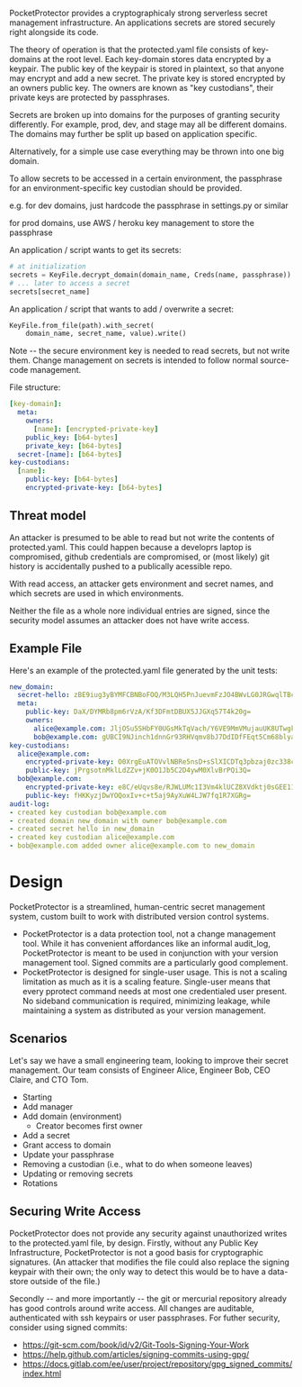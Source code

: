 PocketProtector provides a cryptographicaly strong
serverless secret management infrastructure.  An applications
secrets are stored securely right alongside its code.

The theory of operation is that the protected.yaml file
consists of key-domains at the root level.  Each key-domain
stores data encrypted by a keypair.  The public key of the
keypair is stored in plaintext, so that anyone may encrypt
and add a new secret.  The private key is stored encrypted
by an owners public key.  The owners are known as
"key custodians", their private keys are protected by passphrases.

Secrets are broken up into domains for the purposes of
granting security differently.  For example, prod, dev, and
stage may all be different domains.  The domains may
further be split up based on application specific.

Alternatively, for a simple use case everything may
be thrown into one big domain.

To allow secrets to be accessed in a certain environment,
the passphrase for an environment-specific key custodian
should be provided.

e.g. for dev domains, just hardcode the passphrase
in settings.py or similar

for prod domains, use AWS / heroku key management to store
the passphrase

An application / script wants to get its secrets:
```python
# at initialization
secrets = KeyFile.decrypt_domain(domain_name, Creds(name, passphrase))
# ... later to access a secret
secrets[secret_name]
```

An application / script that wants to add / overwrite a secret:
```python
KeyFile.from_file(path).with_secret(
    domain_name, secret_name, value).write()
```

Note -- the secure environment key is needed to read secrets, but not write them.
Change management on secrets is intended to follow normal source-code
management.

File structure:
```yaml
[key-domain]:
  meta:
    owners:
      [name]: [encrypted-private-key]
    public_key: [b64-bytes]
    private_key: [b64-bytes]
  secret-[name]: [b64-bytes]
key-custodians:
  [name]:
    public-key: [b64-bytes]
    encrypted-private-key: [b64-bytes]
```

Threat model
------------
An attacker is presumed to be able to read but not write the contents
of protected.yaml.  This could happen because a developrs laptop
is compromised, github credentials are compromised, or (most likely)
git history is accidentally pushed to a publically acessible repo.

With read access, an attacker gets environment and secret names,
and which secrets are used in which environments.

Neither the file as a whole nore individual entries are signed,
since the security model assumes an attacker does not have
write access.

Example File
------------
Here's an example of the protected.yaml file generated by the unit
tests:

```yaml
new_domain:
  secret-hello: zBE9iug3yBYMFCBNBoFOQ/M3LQH5PnJuevmFzJO4BWvLG0JRGwqlTBcjZh2QaTjLJef+2Go=
  meta:
    public-key: DaX/DYMRb8pm6rVzA/Kf3DFmtDBUX5JJGXq57T4k20g=
    owners:
      alice@example.com: JljOSu5SHbFY0UGsMkTqVach/Y6VE9MmVMujauUK8UTwgkjSIq7rISGuOydQwSblHkq8nUToS+cRiCc2LJ19PJaTwgWcuqL+Y4tWvLL9ovo=
      bob@example.com: gUBCI9NJinch1dnnGr93RHVqmv8bJ7DdIDfFEqt5Cm68blyaWM17XhSUjtQRCkouZoiN6gPKrduFTZ6HlRgDTWqP0HSJdZPjNHkOj6wtUxQ=
key-custodians:
  alice@example.com:
    encrypted-private-key: O0XrgEuATOVvlNBRe5nsD+sSlXICDTq3pbzaj0zc338cZMTcrmlAVfzpLca1D6D4JmTyCwarx7qSrHNGP1b9bRNaDW3K7Ey4
    public-key: jPrgsotnMklLdZZv+jK0O1Jb5C2D4ywM0XlvBrPQi3Q=
  bob@example.com:
    encrypted-private-key: e8C/eUqvs8e/RJWLUMc1I3Vm4klUCZ8XVdktj0sGEE117i175oOtkAl3pYt6d4449rcqCM+jew9fq2PT8yZKJpVyKp+822Tl
    public-key: fHKKyzjDwYOQoxIv+c+t5aj9AyXuW4LJW7fq1R7XGRg=
audit-log:
- created key custodian bob@example.com
- created domain new_domain with owner bob@example.com
- created secret hello in new_domain
- created key custodian alice@example.com
- bob@example.com added owner alice@example.com to new_domain
```

# Design

PocketProtector is a streamlined, human-centric secret management
system, custom built to work with distributed version control systems.

* PocketProtector is a data protection tool, not a change management
  tool. While it has convenient affordances like an informal
  audit_log, PocketProtector is meant to be used in conjunction with
  your version management tool. Signed commits are a particularly good
  complement.
* PocketProtector is designed for single-user usage. This is not a
  scaling limitation as much as it is a scaling feature. Single-user
  means that every pprotect command needs at most one credentialed
  user present. No sideband communication is required, minimizing
  leakage, while maintaining a system as distributed as your version
  management.

## Scenarios

Let's say we have a small engineering team, looking to improve their
secret management. Our team consists of Engineer Alice, Engineer Bob,
CEO Claire, and CTO Tom.

* Starting
* Add manager
* Add domain (environment)
    * Creator becomes first owner
* Add a secret
* Grant access to domain
* Update your passphrase
* Removing a custodian (i.e., what to do when someone leaves)
* Updating or removing secrets
* Rotations


Securing Write Access
---------------------
PocketProtector does not provide any security against unauthorized writes
to the protected.yaml file, by design.  Firstly, without any Public Key Infrastructure,
PocketProtector is not a good basis for cryptographic signatures.  (An attacker
that modifies the file could also replace the signing keypair with their own;
the only way to detect this would be to have a data-store outside of the file.)

Secondly -- and more importantly -- the git or mercurial repository already has
good controls around write access.  All changes are auditable, authenticated with
ssh keypairs or user passphrases.  For futher security, consider using signed commits:

* https://git-scm.com/book/id/v2/Git-Tools-Signing-Your-Work
* https://help.github.com/articles/signing-commits-using-gpg/
* https://docs.gitlab.com/ee/user/project/repository/gpg_signed_commits/index.html

